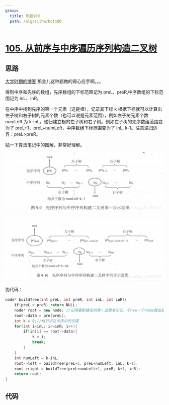 ```yaml
---
group:
  title: 热题100
  path: /algorithm/hot100
---
```


# [105. 从前序与中序遍历序列构造二叉树](https://leetcode.cn/problems/construct-binary-tree-from-preorder-and-inorder-traversal/?favorite=2cktkvj)

## 思路

[大学时期的博客](https://blog.csdn.net/qq_40486952/article/details/105241944) 那会儿这种题做的得心应手啊。。。

得到中序和先序的数组，先序数组的下标范围记为 preL、preR,中序数组的下标范围记为 inL、inR。

在中序中找到先序的第一个元素（这是根），记录其下标 k 根据下标就可以计算出左子树和右子树的元素个数（也可以说是元素范围），例如左子树元素个数 numLeft 为 k-inL。递归建立根的左子树和右子树。例如左子树的先序数组范围变为了 preL+1、preL+numLeft，中序数组下标范围变为了 inL, k-1。注意递归边界：preL>preR。

贴一下算法笔记中的图解，非常好理解。

![img.png](./img.png)

![img_1.png](./img_1.png)

伪代码：

```cpp
node* buildTree(int preL, int preR, int inL, int inR){
	if(preL > preR) return NULL;
	node* root = new node; //记得要新建空间啊！这里老忘记，不new一个node就出错了
	root->data = pre[preL];
	int k = 0;//根节点在中序中的位置
	for(int i=inL; i<=inR; i++){
		if(in[i] == root->data){
			k = i;
			break;
		}
	}
	int numLeft = k-inL;
	root->left = buildTree(preL+1, preL+numLeft, inL, k-1);
	root->right = buildTree(preL+numLeft+1, preR, k+1, inR);
	return root;
}
```

## 代码

<code src="./index.tsx"></code>
